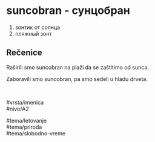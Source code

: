 # suncobran - сунцобран

1. зонтик от солнца  
2. пляжный зонт

## Rečenice

Raširili smo suncobran na plaži da se zaštitimo od sunca.

Zaboravili smo suncobran, pa smo sedeli u hladu drveta.

<br>

#vrsta/imenica  
#nivo/A2  

#tema/letovanje  
#tema/priroda  
#tema/slobodno-vreme  
